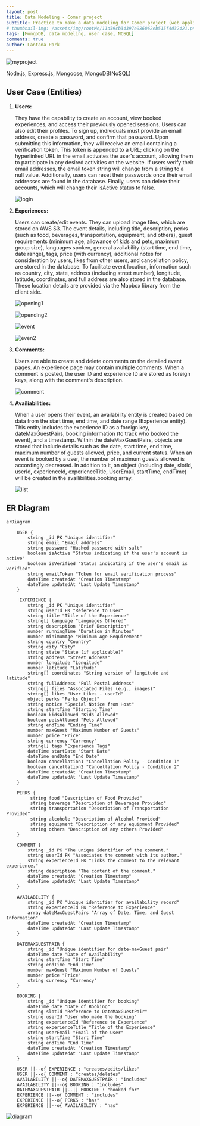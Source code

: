 ```yaml
---
layout: post
title: Data Modeling - Comer project
subtitle: Practice to make a data modeling for Comer project (web application)
# thumbnail-img: /assets/img/rootMe/11d59cb34397e986062eb515f4d32421.png
tags: [MongoDB, data modeling, user case, NOSQL]
comments: true
author: Lantana Park
---
```


<!-- [Comer Website](https://comer-experience-app.onrender.com/) -->

![myproject](/assets/img/comerProject/Screenshot%202024-03-20%20at%2020.49.53.png)

Node.js, Express.js, Mongoose, MongoDB(NoSQL)

## User Case (Entities)

1. **Users:**

   They have the capability to create an account, view booked experiences, and access their previously opened sessions. Users can also edit their profiles. To sign up, individuals must provide an email address, create a password, and confirm that password. Upon submitting this information, they will receive an email containing a verification token. This token is appended to a URL; clicking on the hyperlinked URL in the email activates the user's account, allowing them to participate in any desired activities on the website. If users verify their email addresses, the email token string will change from a string to a null value. Additionally, users can reset their passwords once their email addresses are found in the database. Finally, users can delete their accounts, which will change their isActive status to false.

   ![login](/assets/img/comerProject/Screenshot%202024-03-20%20at%2020.51.19.png)

2. **Experiences:**

   Users can create/edit events. They can upload image files, which are stored on AWS S3. The event details, including title, description, perks (such as food, beverages, transportation, equipment, and others), guest requirements (minimum age, allowance of kids and pets, maximum group size), languages spoken, general availability (start time, end time, date range), tags, price (with currency), additional notes for consideration by users, likes from other users, and cancellation policy, are stored in the database. To facilitate event location, information such as country, city, state, address (including street number), longitude, latitude, coordinates, and full address are also stored in the database. These location details are provided via the Mapbox library from the client side.

   ![opening1](/assets/img/comerProject/Screenshot%202024-03-20%20at%2020.54.14.png)

   ![opending2](/assets/img/comerProject/Screenshot%202024-03-20%20at%2020.54.33.png)

   ![event](/assets/img/comerProject/Screenshot%202024-03-20%20at%2020.58.49.png)

   ![even2](/assets/img/comerProject/Screenshot%202024-03-20%20at%2020.59.01.png)

3. **Comments:**

   Users are able to create and delete comments on the detailed event pages. An experience page may contain multiple comments. When a comment is posted, the user ID and experience ID are stored as foreign keys, along with the comment's description.

   ![comment](/assets/img/comerProject/Screenshot%202024-03-20%20at%2021.00.40.png)

4. **Availiabilities:**

   When a user opens their event, an availability entity is created based on data from the start time, end time, and date range (Experience entity). This entity includes the experience ID as a foreign key, dateMaxGuestPairs, booking information (to track who booked the event), and a timestamp. Within the dateMaxGuestPairs, objects are stored that include details such as the date, start time, end time, maximum number of guests allowed, price, and current status. When an event is booked by a user, the number of maximum guests allowed is accordingly decreased. In addition to it, an object (including date, slotId, userId, experienceId, experienceTitle, UserEmail, startTime, endTime) will be created in the availibilities.booking array.

   ![list](/assets/img/comerProject/Screenshot%202024-03-20%20at%2021.01.26.png)

## ER Diagram

```
erDiagram

    USER {
        string _id PK "Unique identifier"
        string email "Email address"
        string password "Hashed password with salt"
        boolean isActive "Status indicating if the user's account is active"
        boolean isVerified "Status indicating if the user's email is verified"
        string emailToken "Token for email verification process"
        dateTime createdAt "Creation Timestamp"
        dateTime updatedAt "Last Update Timestamp"
    }

     EXPERIENCE {
        string _id PK "Unique identifier"
        string userId FK "Reference to User"
        string title "Title of the Experience"
        string[] language "Languages Offered"
        string description "Brief Description"
        number runningTime "Duration in Minutes"
        number minimumAge "Minimum Age Requirement"
        string country "Country"
        string city "City"
        string state "State (if applicable)"
        string address "Street Address"
        number longitude "Longitude"
        number latitude "Latitude"
        string[] coordinates "String version of longitude and latitude"
        string fullAddress "Full Postal Address"
        string[] files "Associated Files (e.g., images)"
        string[] likes "User Likes - userId"
        object perks "Perks Object"
        string notice "Special Notice from Host"
        string startTime "Starting Time"
        boolean kidsAllowed "Kids Allowed"
        boolean petsAllowed "Pets Allowed"
        string endTime "Ending Time"
        number maxGuest "Maximum Number of Guests"
        number price "Price"
        string currency "Currency"
        string[] tags "Experience Tags"
        dateTime startDate "Start Date"
        dateTime endDate "End Date"
        boolean cancellation1 "Cancellation Policy - Condition 1"
        boolean cancellation2 "Cancellation Policy - Condition 2"
        dateTime createdAt "Creation Timestamp"
        dateTime updatedAt "Last Update Timestamp"
    }

    PERKS {
         string food "Description of Food Provided"
         string beverage "Description of Beverages Provided"
         string transportation "Description of Transportation Provided"
         string alcohole "Description of Alcohol Provided"
         string equipment "Description of any equipment Provided"
         string others "Description of any others Provided"
    }

    COMMENT {
        string _id PK "The unique identifier of the comment."
        string userId FK "Associates the comment with its author."
        string experienceId FK "Links the comment to the relevant experience."
        string description "The content of the comment."
        dateTime createdAt "Creation Timestamp"
        dateTime updatedAt "Last Update Timestamp"
    }

    AVAILABILITY {
        string _id PK "Unique identifier for availability record"
        string experienceId FK "Reference to Experience"
        array dateMaxGuestPairs "Array of Date, Time, and Guest Information"
        dateTime createdAt "Creation Timestamp"
        dateTime updatedAt "Last Update Timestamp"
    }

    DATEMAXGUESTPAIR {
        string _id "Unique identifier for date-maxGuest pair"
        dateTime date "Date of Availability"
        string startTime "Start Time"
        string endTime "End Time"
        number maxGuest "Maximum Number of Guests"
        number price "Price"
        string currency "Currency"
    }

    BOOKING {
        string _id "Unique identifier for booking"
        dateTime date "Date of Booking"
        string slotId "Reference to DateMaxGuestPair"
        string userId "User who made the booking"
        string experienceId "Reference to Experience"
        string experienceTitle "Title of the Experience"
        string userEmail "Email of the User"
        string startTime "Start Time"
        string endTime "End Time"
        dateTime createdAt "Creation Timestamp"
        dateTime updatedAt "Last Update Timestamp"
    }

    USER ||--o{ EXPERIENCE : "creates/edits/likes"
    USER ||--o{ COMMENT : "creates/deletes"
    AVAILABILITY ||--o{ DATEMAXGUESTPAIR : "includes"
    AVAILABILITY ||--o{ BOOKING : "includes"
    DATEMAXGUESTPAIR ||--|| BOOKING : "booked for"
    EXPERIENCE ||--o{ COMMENT : "includes"
    EXPERIENCE ||--o{ PERKS : "has"
    EXPERIENCE ||--o{ AVAILABILITY : "has"
```

![diagram](/assets/img/comerProject/mermaid-diagram-2024-03-21-112751.png)
